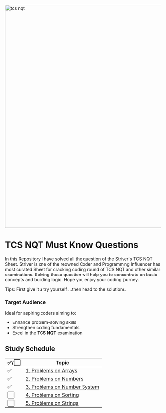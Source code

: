 <img width="1280" height="720" alt="tcs nqt" src="https://github.com/user-attachments/assets/e7094200-25a8-4d5e-92b4-d19f09241742" />

# TCS NQT Must Know Questions 
In this Repository I have solved all the question of the Striver's TCS NQT Sheet. Striver is one of the reowned Coder and Programming Influencer has most curated Sheet for cracking coding round of TCS NQT and other similar examinations. Solving these question will help you to concentrate on basic concepts and building logic. Hope you enjoy your coding journey.

Tips: First give it a try yourself ...then head to the solutions.


### Target Audience
Ideal for aspiring coders aiming to:
- Enhance problem-solving skills
- Strengthen coding fundamentals
- Excel in the **TCS NQT** examination

## Study Schedule

| ✅/⬜ | Topic                                   |
|------|-----------------------------------------|
| ✅   | [1. Problems on Arrays](https://github.com/doondi30/TCS-NQT-Practice-Sheet/tree/main/Problems%20on%20Arrays)           |
| ✅   | [2. Problems on Numbers](https://github.com/doondi30/TCS-NQT-Practice-Sheet/tree/main/Problems%20on%20Numbers)         |
| ✅  | [3. Problems on Number System](https://github.com/doondi30/TCS-NQT-Practice-Sheet/tree/main/Problems%20on%20NumberSystems) |
| ⬜   | [4. Problems on Sorting]()        |
| ⬜   | [5. Problems on Strings]()        |

